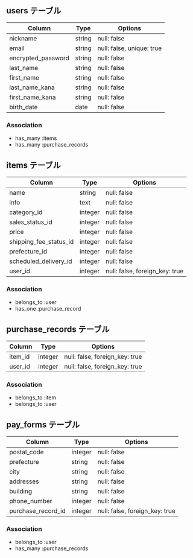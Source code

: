 
## users テーブル
| Column             | Type       | Options                  |
| ------------------ | ------     | -----------              |
| nickname           | string     | null: false              | 
| email              | string     | null: false, unique: true|
| encrypted_password | string     | null: false              |
| last_name          | string     | null: false              |
| first_name         | string     | null: false              |
| last_name_kana     | string     | null: false              |
| first_name_kana    | string     | null: false              |
| birth_date         | date       | null: false              |

### Association
- has_many :items
- has_many :purchase_records


## items テーブル
| Column                 | Type    | Options     |
| ------------------     | ------  | ----------- |
| name                   | string  | null: false |
| info                   | text    | null: false |
| category_id            | integer | null: false |
| sales_status_id        | integer | null: false |
| price                  | integer | null: false |
| shipping_fee_status_id | integer | null: false |
| prefecture_id          | integer | null: false |
| scheduled_delivery_id  | integer | null: false |
| user_id                | integer | null: false, foreign_key: true|

### Association
- belongs_to :user
- has_one :purchase_record



## purchase_records テーブル
| Column             | Type    | Options     |
| ------------------ | ------  | ----------- |
| item_id            | integer | null: false, foreign_key: true|
| user_id            | integer | null: false, foreign_key: true|


### Association
- belongs_to :item
- belongs_to :user



## pay_forms テーブル
| Column             | Type     | Options     |
| ------------------ | ------   | ----------- |
| postal_code        | integer  | null: false |
| prefecture         | string   | null: false |
| city               | string   | null: false |
| addresses          | string   | null: false |
| building           | string   | null: false |
| phone_number       | integer  | null: false |
| purchase_record_id | integer  | null: false, foreign_key: true|


### Association
- belongs_to :user
- has_many :purchase_records











<!-- | number             | integer  | null: false |
| exp_month          | integer  | null: false |
| exp_year           | integer  | null: false |
| cvc                | integer  | null: false | -->

<!-- # README

This README would normally document whatever steps are necessary to get the
application up and running.

Things you may want to cover:

* Ruby version

* System dependencies

* Configuration

* Database creation

* Database initialization

* How to run the test suite

* Services (job queues, cache servers, search engines, etc.)

* Deployment instructions

* ... -->
